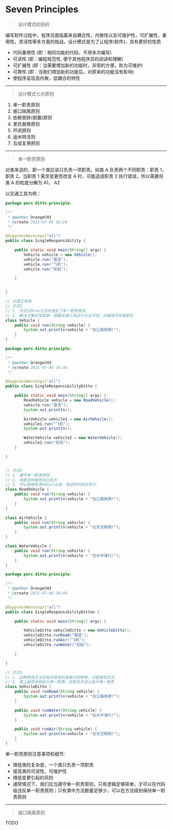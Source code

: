 # Seven Principles

> 设计模式的目的

编写软件过程中，程序员面临着来自耦合性，内聚性以及可维护性，可扩展性，重用性，灵活性等多方面的挑战，设计模式是为了让程序(软件)，具有更好的性质

- 代码重用性 (即：相同功能的代码，不用多次编写)
- 可读性 (即：编程规范性, 便于其他程序员的阅读和理解)
- 可扩展性 (即：当需要增加新的功能时，非常的方便，称为可维护)
- 可靠性 (即：当我们增加新的功能后，对原来的功能没有影响)
- 使程序呈现高内聚，低耦合的特性

---

> 设计模式七大原则

1. 单一职责原则
2. 接口隔离原则
3. 依赖倒转(倒置)原则
4. 里氏替换原则
5. 开闭原则
6. 迪米特法则
7. 合成复用原则

---

> 单一职责原则

对类来说的，即一个类应该只负责一项职责。如类 A 负责两个不同职责：职责 1，职责 2。当职责 1 需求变更而改变 A 时，可能造成职责 2 执行错误，所以需要将类 A 的粒度分解为 A1， A2

以交通工具为例：
```java
package pers.ditto.principle;

/**
 * @author OrangeCH3
 * @create 2021-07-06 16:29
 */

@SuppressWarnings("all")
public class SingleResponsibility {

    public static void main(String[] args) {
        Vehicle vehicle = new Vehicle();
        vehicle.run("雷诺");
        vehicle.run("飞机");
        vehicle.run("轮船");

    }


}

// 交通工具类
// 方式1
// 1. 方式1的run方法中违反了单一职责原则
// 2. 解决方案非常简单，根据交通工具运行方法不同，分解成不同类即可
class Vehicle {
    public void run(String vehicle) {
        System.out.println(vehicle + "在公路驰骋!");
    }
}
```

```java
package pers.ditto.principle;

/**
 * @author OrangeCH3
 * @create 2021-07-06 16:38
 */

@SuppressWarnings("all")
public class SingleResponsibilityDitto {

    public static void main(String[] args) {
        RoadVehicle vehicle = new RoadVehicle();
        vehicle.run("雷诺");
        System.out.println();

        AirVehicle vehicle1 = new AirVehicle();
        vehicle1.run("飞机");
        System.out.println();

        WaterVehicle vehicle2 = new WaterVehicle();
        vehicle2.run("轮船");
    }

}


// 方式2
// 1. 遵守单一职责原则
// 2. 但是这样做改动比较大
// 3. 可以直接修改Vehicle类，改动的代码比较少
class RoadVehicle {
    public void run(String vehicle) {
        System.out.println(vehicle + "在公路驰骋!");
    }
}

class AirVehicle {
    public void run(String vehicle) {
        System.out.println(vehicle + "在天空翱翔!");
    }
}

class WaterVehicle {
    public void run(String vehicle) {
        System.out.println(vehicle + "在水中滑行!");
    }
}
```

```java
package pers.ditto.principle;

/**
 * @author OrangeCH3
 * @create 2021-07-06 16:44
 */

@SuppressWarnings("all")
public class SingleResponsibilityDittoo {

    public static void main(String[] args) {

        VehicleDitto vehicleDitto = new VehicleDitto();
        vehicleDitto.runRoad("雷诺");
        vehicleDitto.runAir("飞机");
        vehicleDitto.runWater("轮船");

    }

}

// 方式3
// 1. 这种修改方法没有对原来的类做大的修改，只是增加方法
// 2. 类上虽然没有执行单一职责，但是在方法上执行单一职责
class VehicleDitto {
    public void runRoad(String vehicle) {
        System.out.println(vehicle + "在公路驰骋!");
    }

    public void runWater(String vehicle) {
        System.out.println(vehicle + "在水中滑行!");
    }

    public void runAir(String vehicle) {
        System.out.println(vehicle + "在天空翱翔!");
    }
}
```

单一职责原则注意事项和细节:
- 降低类的复杂度，一个类只负责一项职责
- 提高类的可读性，可维护性
- 降低变更引起的风险
- 通常情况下，我们应当遵守单一职责原则，只有逻辑足够简单，才可以在代码级违反单一职责原则；只有类中方法数量足够少，可以在方法级别保持单一职责原则

---

> 接口隔离原则

TODO
